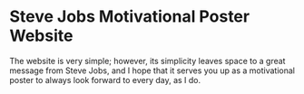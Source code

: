 # Steve Jobs Motivational Poster Website

<p>The website is very simple; however, its simplicity leaves space to a great message from Steve Jobs, and I hope that it serves you up as a motivational poster to always look forward to every day, as I do.</p>
